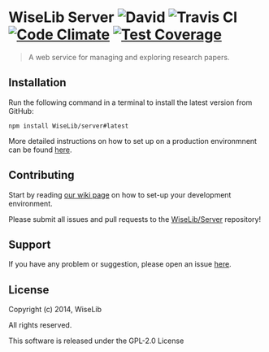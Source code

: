 # WiseLib Server ![David](https://david-dm.org/WiseLib/Server.png) ![Travis CI](https://travis-ci.org/WiseLib/Server.svg) [![Code Climate](https://codeclimate.com/github/WiseLib/Server/badges/gpa.svg)](https://codeclimate.com/github/WiseLib/Server) [![Test Coverage](https://codeclimate.com/github/WiseLib/Server/badges/coverage.svg)](https://codeclimate.com/github/WiseLib/Server)

> A web service for managing and exploring research papers.

## Installation

Run the following command in a terminal to install the latest version from GitHub:

````
npm install WiseLib/server#latest
````

More detailed instructions on how to set up on a production environmnent can be found [here](https://github.com/WiseLib/Server/wiki/Deployment/_edit).

## Contributing

Start by reading [our wiki page](https://github.com/WiseLib/Server/wiki/Development) on how to set-up your development environment.

Please submit all issues and pull requests to the [WiseLib/Server](http://github.com/WiseLib/Server) repository!

## Support

If you have any problem or suggestion, please open an issue [here](https://github.com/WiseLib/Server/issues).

## License 

Copyright (c) 2014, WiseLib

All rights reserved.

This software is released under the GPL-2.0 License
